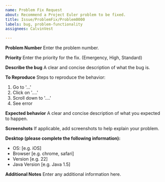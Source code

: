 ```yaml
---
name: Problem Fix Request
about: Recommend a Project Euler problem to be fixed.
title: Issue/ProblemFix/Problem0000
labels: bug, problem-functionality
assignees: CalvinVest

---
```


**Problem Number**
Enter the problem number.

**Priority**
Enter the priority for the fix. (Emergency, High, Standard)

**Describe the bug**
A clear and concise description of what the bug is.

**To Reproduce**
Steps to reproduce the behavior:
1. Go to '...'
2. Click on '....'
3. Scroll down to '....'
4. See error

**Expected behavior**
A clear and concise description of what you expected to happen.

**Screenshots**
If applicable, add screenshots to help explain your problem.

**Desktop (please complete the following information):**
 - OS: [e.g. iOS]
 - Browser [e.g. chrome, safari]
 - Version [e.g. 22]
- Java Version [e.g. Java 1.5]

**Additional Notes**
Enter any additional information here.
